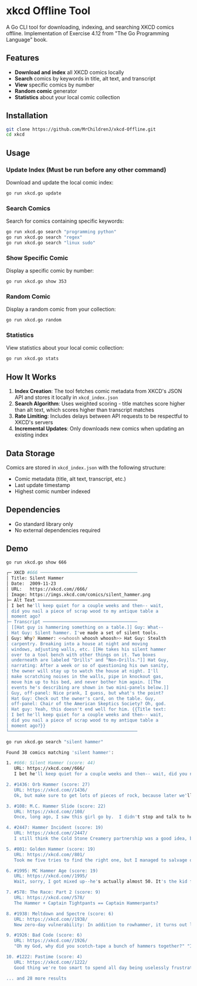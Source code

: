 # xkcd Offline Tool

A Go CLI tool for downloading, indexing, and searching XKCD comics offline. Implementation of Exercise 4.12 from "The Go Programming Language" book.

## Features

- **Download and index** all XKCD comics locally
- **Search** comics by keywords in title, alt text, and transcript
- **View** specific comics by number
- **Random comic** generator
- **Statistics** about your local comic collection

## Installation

```bash
git clone https://github.com/MrChildrenJ/xkcd-Offline.git
cd xkcd
```

## Usage

### Update Index (Must be run before any other command)
Download and update the local comic index:
```bash
go run xkcd.go update
```

### Search Comics
Search for comics containing specific keywords:
```bash
go run xkcd.go search "programming python"
go run xkcd.go search "regex"
go run xkcd.go search "linux sudo"
```

### Show Specific Comic
Display a specific comic by number:
```bash
go run xkcd.go show 353
```

### Random Comic
Display a random comic from your collection:
```bash
go run xkcd.go random
```

### Statistics
View statistics about your local comic collection:
```bash
go run xkcd.go stats
```

## How It Works

1. **Index Creation**: The tool fetches comic metadata from XKCD's JSON API and stores it locally in `xkcd_index.json`
2. **Search Algorithm**: Uses weighted scoring - title matches score higher than alt text, which scores higher than transcript matches
3. **Rate Limiting**: Includes delays between API requests to be respectful to XKCD's servers
4. **Incremental Updates**: Only downloads new comics when updating an existing index

## Data Storage

Comics are stored in `xkcd_index.json` with the following structure:
- Comic metadata (title, alt text, transcript, etc.)
- Last update timestamp
- Highest comic number indexed

## Dependencies

- Go standard library only
- No external dependencies required

## Demo

```bash
go run xkcd.go show 666

┌─ XKCD #666 ─────────────────────────────────────
│ Title: Silent Hammer
│ Date:  2009-11-23
│ URL:   https://xkcd.com//666/
│ Image: https://imgs.xkcd.com/comics/silent_hammer.png
├─ Alt Text ──────────────────────────────────────
│ I bet he'll keep quiet for a couple weeks and then-- wait,
│ did you nail a piece of scrap wood to my antique table a
│ moment ago?
├─ Transcript ────────────────────────────────────
│ [[Hat guy is hammering something on a table.]] Guy: What--
│ Hat Guy: Silent hammer. I've made a set of silent tools.
│ Guy: Why? Hammer: <<whoosh whoosh whoosh>> Hat Guy: Stealth
│ carpentry. Breaking into a house at night and moving
│ windows, adjusting walls, etc. [[He takes his silent hammer
│ over to a tool bench with other things on it. Two boxes
│ underneath are labeled "Drills" and "Non-Drills."]] Hat Guy,
│ narrating: After a week or so of questioning his own sanity,
│ the owner will stay up to watch the house at night. I'll
│ make scratching noises in the walls, pipe in knockout gas,
│ move him up to his bed, and never bother him again. [[The
│ events he's describing are shown in two mini-panels below.]]
│ Guy, off-panel: Nice prank, I guess, but what's the point?
│ Hat Guy: Check out the owner's card, on the table. Guy,
│ off-panel: Chair of the American Skeptics Society? Oh, god.
│ Hat guy: Yeah, this doesn't end well for him. {{Title text:
│ I bet he'll keep quiet for a couple weeks and then-- wait,
│ did you nail a piece of scrap wood to my antique table a
│ moment ago?}}
└─────────────────────────────────────────────────
```
```bash
go run xkcd.go search "silent hammer"

Found 38 comics matching 'silent hammer':

1. #666: Silent Hammer (score: 44)
   URL: https://xkcd.com//666/
   I bet he'll keep quiet for a couple weeks and then-- wait, did you nail a piece of scrap wood to my antique table a moment ago?

2. #1436: Orb Hammer (score: 27)
   URL: https://xkcd.com//1436/
   Ok, but make sure to get lots of pieces of rock, because later we'll decide to stay in a room on our regular orb and watch hammers hold themselves and hit rocks for us, and they won't bring us very many rocks.

3. #108: M.C. Hammer Slide (score: 22)
   URL: https://xkcd.com//108/
   Once, long ago, I saw this girl go by.  I didn't stop and talk to her, and I've regretted it ever since.

4. #2447: Hammer Incident (score: 19)
   URL: https://xkcd.com//2447/
   I still think the Cold Stone Creamery partnership was a good idea, but I should have asked before doing the first market trials during the cryogenic mirror tests.

5. #801: Golden Hammer (score: 19)
   URL: https://xkcd.com//801/
   Took me five tries to find the right one, but I managed to salvage our night out--if not the boat--in the end.

6. #1995: MC Hammer Age (score: 19)
   URL: https://xkcd.com//1995/
   Wait, sorry, I got mixed up--he's actually almost 50. It's the kid from The Karate Kid who just turned 40.

7. #578: The Race: Part 2 (score: 9)
   URL: https://xkcd.com//578/
   The Hammer + Captain Tightpants == Captain Hammerpants?

8. #1938: Meltdown and Spectre (score: 6)
   URL: https://xkcd.com//1938/
   New zero-day vulnerability: In addition to rowhammer, it turns out lots of servers are vulnerable to regular hammers, too.

9. #1926: Bad Code (score: 6)
   URL: https://xkcd.com//1926/
   "Oh my God, why did you scotch-tape a bunch of hammers together?" "It's ok! Nothing depends on this wall being destroyed efficiently."

10. #1222: Pastime (score: 4)
   URL: https://xkcd.com//1222/
   Good thing we're too smart to spend all day being uselessly frustrated with ourselves. I mean, that'd be a hell of a waste, right?

... and 28 more results

```